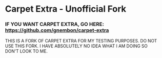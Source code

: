 Carpet Extra - Unofficial Fork
============

### IF YOU WANT CARPET EXTRA, GO HERE: https://github.com/gnembon/carpet-extra
THIS IS A FORK OF CARPET EXTRA FOR MY TESTING PURPOSES. DO NOT USE THIS FORK. I HAVE ABSOLUTELY NO IDEA WHAT I AM DOING SO DON'T LOOK TO ME.

